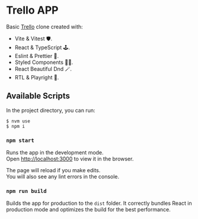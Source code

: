 # Trello APP

Basic [Trello](https://trello.com) clone created with:

- Vite & Vitest 🛡.
- React & TypeScript 🕹.
- Eslint & Prettier 🧹.
- Styled Components 💅🏻.
- React Beautiful Dnd 🪄.
- RTL & Playright 🧪.

## Available Scripts

In the project directory, you can run:

```
$ nvm use
$ npm i
```

### `npm start`

Runs the app in the development mode.\
Open [http://localhost:3000](http://localhost:3000) to view it in the browser.

The page will reload if you make edits.\
You will also see any lint errors in the console.

### `npm run build`

Builds the app for production to the `dist` folder.
It correctly bundles React in production mode and optimizes the build for the best performance.
